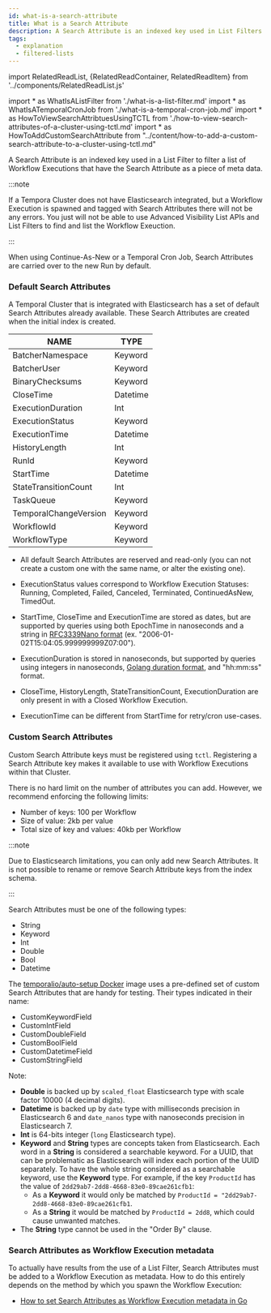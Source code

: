 ```yaml
---
id: what-is-a-search-attribute
title: What is a Search Attribute
description: A Search Attribute is an indexed key used in List Filters to filter lists of Workflow Executions that are tagged with the Search Attributes.
tags:
  - explanation
  - filtered-lists
---
```


import RelatedReadList, {RelatedReadContainer, RelatedReadItem} from '../components/RelatedReadList.js'
<!-- prettier-ignore -->
import * as WhatIsAListFilter from './what-is-a-list-filter.md'
import * as WhatIsATemporalCronJob from './what-is-a-temporal-cron-job.md'
import * as HowToViewSearchAttribtuesUsingTCTL from './how-to-view-search-attributes-of-a-cluster-using-tctl.md'
import * as HowToAddCustomSearchAttribute from "../content/how-to-add-a-custom-search-attribute-to-a-cluster-using-tctl.md"

A Search Attribute is an indexed key used in a <preview page={WhatIsAListFilter}>List Filter</preview> to filter a list of Workflow Executions that have the Search Attribute as a piece of meta data.

:::note

If a Tempora Cluster does not have Elasticsearch integrated, but a Workflow Execution is spawned and tagged with Search Attributes there will not be any errors.
You just will not be able to use Advanced Visibility List APIs and List Filters to find and list the Workflow Exeuction.

:::

<!--Link to What is Continue-As-New-->
When using Continue-As-New or a <preview page={WhatIsATemporalCronJob}>Temporal Cron Job</preview>, Search Attributes are carried over to the new Run by default.

### Default Search Attributes

A Temporal Cluster that is integrated with Elasticsearch has a set of default Search Attributes already available.
These Search Attributes are created when the initial index is created.

| NAME                  | TYPE     |
| --------------------- | -------- |
| BatcherNamespace      | Keyword  |
| BatcherUser           | Keyword  |
| BinaryChecksums       | Keyword  |
| CloseTime             | Datetime |
| ExecutionDuration     | Int      |
| ExecutionStatus       | Keyword  |
| ExecutionTime         | Datetime |
| HistoryLength         | Int      |
| RunId                 | Keyword  |
| StartTime             | Datetime |
| StateTransitionCount  | Int      |
| TaskQueue             | Keyword  |
| TemporalChangeVersion | Keyword  |
| WorkflowId            | Keyword  |
| WorkflowType          | Keyword  |

- All default Search Attributes are reserved and read-only (you can not create a custom one with the same name, or alter the existing one).

- ExecutionStatus values correspond to Workflow Execution Statuses: Running, Completed, Failed, Canceled, Terminated, ContinuedAsNew, TimedOut.

- StartTime, CloseTime and ExecutionTime are stored as dates, but are supported by queries using both EpochTime in nanoseconds and a string in [RFC3339Nano format](https://pkg.go.dev/time#pkg-constants) (ex. "2006-01-02T15:04:05.999999999Z07:00").

- ExecutionDuration is stored in nanoseconds, but supported by queries using integers in nanoseconds, [Golang duration format](https://pkg.go.dev/time#ParseDuration), and "hh:mm:ss" format.

- CloseTime, HistoryLength, StateTransitionCount, ExecutionDuration are only present in with a Closed Workflow Execution.

- ExecutionTime can be different from StartTime for retry/cron use-cases.

### Custom Search Attributes

Custom Search Attribute keys must be <preview page={HowToAddCustomSearchAttribute}>registered using `tctl`</preview>.
Registering a Search Attribute key makes it available to use with Workflow Executions within that Cluster.

There is no hard limit on the number of attributes you can add.
However, we recommend enforcing the following limits:

- Number of keys: 100 per Workflow
- Size of value: 2kb per value
- Total size of key and values: 40kb per Workflow

:::note

Due to Elasticsearch limitations, you can only add new Search Attributes.
It is not possible to rename or remove Search Attribute keys from the index schema.

:::

Search Attributes must be one of the following types:

- String
- Keyword
- Int
- Double
- Bool
- Datetime

The [temporalio/auto-setup Docker](https://hub.docker.com/r/temporalio/auto-setup) image uses a pre-defined set of custom Search Attributes that are handy for testing.
Their types indicated in their name:

- CustomKeywordField
- CustomIntField
- CustomDoubleField
- CustomBoolField
- CustomDatetimeField
- CustomStringField

Note:

- **Double** is backed up by `scaled_float` Elasticsearch type with scale factor 10000 (4 decimal digits).
- **Datetime** is backed up by `date` type with milliseconds precision in Elasticsearch 6 and `date_nanos` type with nanoseconds precision in Elasticsearch 7.
- **Int** is 64-bits integer (`long` Elasticsearch type).
- **Keyword** and **String** types are concepts taken from Elasticsearch. Each word in a **String** is considered a searchable keyword.
  For a UUID, that can be problematic as Elasticsearch will index each portion of the UUID separately.
  To have the whole string considered as a searchable keyword, use the **Keyword** type.
  For example, if the key `ProductId` has the value of `2dd29ab7-2dd8-4668-83e0-89cae261cfb1`:
  - As a **Keyword** it would only be matched by `ProductId = "2dd29ab7-2dd8-4668-83e0-89cae261cfb1`.
  - As a **String** it would be matched by `ProductId = 2dd8`, which could cause unwanted matches.
- The **String** type cannot be used in the "Order By" clause.

<RelatedReadContainer>
  <RelatedReadItem page={HowToViewSearchAttribtuesUsingTCTL} />
</RelatedReadContainer>

### Search Attributes as Workflow Execution metadata

To actually have results from the use of a <preview page={WhatIsAListFilter}>List Filter</preview>, Search Attributes must be added to a Workflow Execution as metadata.
How to do this entirely depends on the method by which you spawn the Workflow Execution:

- [How to set Search Attributes as Workflow Execution metadata in Go](/docs/content/how-to-set-startworkflowoptions-in-go/#searchattributes)
